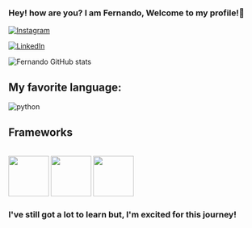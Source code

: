 
### Hey! how are you? I am Fernando, Welcome to my profile!🤙

[![Instagram](https://img.shields.io/badge/Instagram-E4405F?style=for-the-badge&logo=instagram&logoColor=white
)](https://www.instagram.com/fernandocairess/)

[![LinkedIn](https://img.shields.io/badge/LinkedIn-0077B5?style=for-the-badge&logo=linkedin&logoColor=white
)](https://www.linkedin.com/in/fernando-caires-silva-835319287/)



![Fernando GitHub stats](https://github-readme-stats.vercel.app/api?username=FernandoCairess&show_icons=true&theme=transparent)
 

 ## My favorite language:

  ![python](https://img.shields.io/badge/Python-14354C?style=for-the-badge&logo=python&logoColor=white)
 
 
 ## Frameworks
<div style= "display:inline_block"><br>
 <img height=80 src="https://cdn.jsdelivr.net/gh/devicons/devicon@latest/icons/django/django-plain-wordmark.svg" />
 <img height=80 src="https://cdn.jsdelivr.net/gh/devicons/devicon@latest/icons/flask/flask-original-wordmark.svg" />
<img height=80 src="https://cdn.jsdelivr.net/gh/devicons/devicon@latest/icons/pytorch/pytorch-plain-wordmark.svg" />
<div>
  
### I've still got a lot to learn but, I'm excited for this journey!
